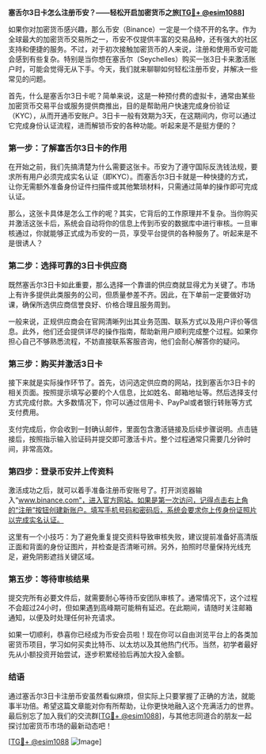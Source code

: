 **塞舌尔3日卡怎么注册币安？——轻松开启加密货币之旅[[TG💪+ @esim1088](https://t.me/s/esim1088)]**

如果你对加密货币感兴趣，那么币安（Binance）一定是一个绕不开的名字。作为全球最大的加密货币交易所之一，币安不仅提供丰富的交易品种，还有强大的社区支持和便捷的服务。不过，对于初次接触加密货币的人来说，注册和使用币安可能会感到有些复杂。特别是当你想在塞舌尔（Seychelles）购买一张3日卡来激活账户时，可能会觉得无从下手。今天，我们就来聊聊如何轻松注册币安，并解决一些常见的问题。

首先，什么是塞舌尔3日卡呢？简单来说，这是一种预付费的虚拟卡，通常由某些加密货币交易平台或服务提供商推出，目的是帮助用户快速完成身份验证（KYC），从而开通币安账户。3日卡一般有效期为3天，在这期间内，你可以通过它完成身份认证流程，进而解锁币安的各种功能。听起来是不是挺方便的？

### **第一步：了解塞舌尔3日卡的作用**
在开始之前，我们先搞清楚为什么需要这张卡。币安为了遵守国际反洗钱法规，要求所有用户必须完成实名认证（即KYC）。而塞舌尔3日卡就是一种快捷的方式，让你无需额外准备身份证件扫描件或其他繁琐材料，只需通过简单的操作即可完成认证。

那么，这张卡具体是怎么工作的呢？其实，它背后的工作原理并不复杂。当你购买并激活这张卡后，系统会自动将你的信息上传到币安的数据库中进行审核。一旦审核通过，你就能够正式成为币安的一员，享受平台提供的各种服务了。听起来是不是很诱人？

### **第二步：选择可靠的3日卡供应商**
既然塞舌尔3日卡如此重要，那么选择一个靠谱的供应商就显得尤为关键了。市场上有许多提供此类服务的公司，但质量参差不齐。因此，在下单前一定要做好功课，确保所选供应商信誉良好、价格合理且服务周到。

一般来说，正规供应商会在官网清晰列出其业务范围、联系方式以及用户评价等信息。此外，他们还会提供详尽的操作指南，帮助新用户顺利完成整个过程。如果你担心自己不够熟悉流程，不妨直接联系客服咨询，他们会耐心解答你的疑问。

### **第三步：购买并激活3日卡**
接下来就是实际操作环节了。首先，访问选定供应商的网站，找到塞舌尔3日卡的相关页面。按照提示填写必要的个人信息，比如姓名、邮箱地址等。然后选择支付方式完成付款。大多数情况下，你可以通过信用卡、PayPal或者银行转账等方式支付费用。

支付完成后，你会收到一封确认邮件，里面包含激活链接及后续步骤说明。点击链接后，按照指示输入验证码并提交即可激活卡片。整个过程通常只需要几分钟时间，非常高效。

### **第四步：登录币安并上传资料**
激活成功之后，就可以着手准备注册币安账号了。打开浏览器输入“www.binance.com”，进入官方网站。如果是第一次访问，记得点击右上角的“注册”按钮创建新账户。填写手机号码和密码后，系统会要求你上传身份证照片以完成实名认证。

这里有一个小技巧：为了避免重复提交资料导致审核失败，建议提前准备好高清版正面和背面的身份证图片，并检查是否清晰可辨。另外，拍照时尽量保持光线充足，避免阴影遮挡关键区域。

### **第五步：等待审核结果**
提交完所有必要文件后，就需要耐心等待币安团队审核了。通常情况下，这个过程不会超过24小时，但如果遇到高峰期可能稍有延迟。在此期间，请随时关注邮箱通知，以便及时处理任何补充请求。

如果一切顺利，恭喜你已经成为币安会员啦！现在你可以自由浏览平台上的各类加密货币项目，学习如何买卖比特币、以太坊以及其他热门代币。当然，初学者最好先从小额投资开始尝试，逐步积累经验后再加大投入金额。

### **结语**
通过塞舌尔3日卡注册币安虽然看似麻烦，但实际上只要掌握了正确的方法，就能事半功倍。希望这篇文章能对你有所帮助，让你更快地融入这个充满活力的世界。最后别忘了加入我们的交流群[[TG💪+ @esim1088](https://t.me/s/esim1088)]，与其他志同道合的朋友一起探讨加密货币市场的最新动态吧！

[[TG💪+ @esim1088](https://t.me/s/esim1088) ![Image](https://i.postimg.cc/4NQfJmqS/Snipaste-2025-05-13-00-14-12.png)]
